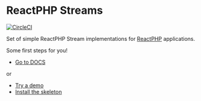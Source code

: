 # ReactPHP Streams

[![CircleCI](https://circleci.com/gh/driftphp/reactphp-streams.svg?style=svg)](https://circleci.com/gh/driftphp/reactphp-streams)

Set of simple ReactPHP Stream implementations for
[ReactPHP](https://reactphp.org/) applications.

Some first steps for you!

- [Go to DOCS](https://driftphp.io/#/?id=reactphp-functions)

or

- [Try a demo](https://github.com/driftphp/demo)
- [Install the skeleton](https://github.com/driftphp/skeleton)